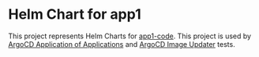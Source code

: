 # Helm Chart for app1 

This project represents Helm Charts for [app1-code](https://github.com/jkosik/app1-code).
This project is used by [ArgoCD Application of Applications](https://github.com/jkosik/argocd-app1) and [ArgoCD Image Updater](https://github.com/jkosik/argocd-image-updater) tests.
